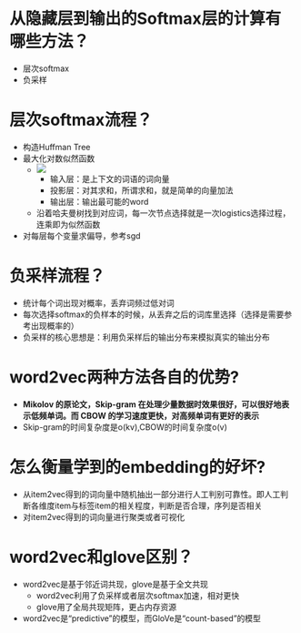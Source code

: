 # 从隐藏层到输出的Softmax层的计算有哪些方法？
- 层次softmax
- 负采样

# 层次softmax流程？
- 构造Huffman Tree
- 最大化对数似然函数
    - ![](https://tva1.sinaimg.cn/large/006y8mN6gy1g9adl5ex45j305g00qmwz.jpg)
        - 输入层：是上下文的词语的词向量
        - 投影层：对其求和，所谓求和，就是简单的向量加法
        - 输出层：输出最可能的word
    - 沿着哈夫曼树找到对应词，每一次节点选择就是一次logistics选择过程，连乘即为似然函数
- 对每层每个变量求偏导，参考sgd

# 负采样流程？
- 统计每个词出现对概率，丢弃词频过低对词
- 每次选择softmax的负样本的时候，从丢弃之后的词库里选择（选择是需要参考出现概率的）
- 负采样的核心思想是：利用负采样后的输出分布来模拟真实的输出分布

# word2vec两种方法各自的优势?
- **Mikolov 的原论文，Skip-gram 在处理少量数据时效果很好，可以很好地表示低频单词。而 CBOW 的学习速度更快，对高频单词有更好的表示**
- Skip-gram的时间复杂度是o(kv),CBOW的时间复杂度o(v)

# 怎么衡量学到的embedding的好坏?
- 从item2vec得到的词向量中随机抽出一部分进行人工判别可靠性。即人工判断各维度item与标签item的相关程度，判断是否合理，序列是否相关
- 对item2vec得到的词向量进行聚类或者可视化

# word2vec和glove区别？
- word2vec是基于邻近词共现，glove是基于全文共现
    - word2vec利用了负采样或者层次softmax加速，相对更快
    - glove用了全局共现矩阵，更占内存资源
- word2vec是“predictive”的模型，而GloVe是“count-based”的模型